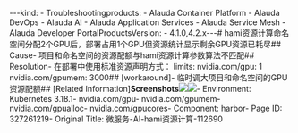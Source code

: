 ---kind:   - Troubleshootingproducts:    - Alauda Container Platform   - Alauda DevOps   - Alauda AI   - Alauda Application Services   - Alauda Service Mesh   - Alauda Developer PortalProductsVersion:   - 4.1.0,4.2.x---<!-- A type of document that involves encountering a fault, diag...it, performing root cause analysis, and providing solutions. --># hami资源计算命名空间分配2个GPU后，部署占用1个GPU但资源统计显示剩余GPU资源已耗尽## Cause- 项目和命名空间的资源配额与hami资源计算参数算法不匹配## Resolution- 在部署中使用标准资源声明方式：
limits:
  nvidia.com/gpu: 1
  nvidia.com/gpumem: 3000## [workaround]- 临时调大项目和命名空间的GPU资源配额## [Related Information]**Screenshots**![](/download/attachments/327261219/1752126258_99781_7bc1fe_%25E9%2583%25A8%25E7%25BD%25B2.png?version=1&modificationDate=1754529879000&api=v2)![](/download/attachments/327261219/1752126259_99781_8ba79a_%25E5%2591%25BD%25E5%2590%258D%25E7%25A9%25BA%25E9%2597%25B4.png?version=1&modificationDate=1754529879000&api=v2)- Environment: Kubernetes 3.18.1- nvidia.com/gpu- nvidia.com/gpumem- nvidia.com/gpualloc- nvidia.com/gpucores- Component: harbor- Page ID: 327261219- Original Title: 微服务-AI-hami资源计算-112690